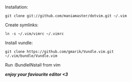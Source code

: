 Installation:

    git clone git://github.com/maniamaster/dotvim.git ~/.vim

Create symlinks:

    ln -s ~/.vim/vimrc ~/.vimrc

Install vundle:

    git clone https://github.com/gmarik/Vundle.vim.git ~/.vim/bundle/Vundle.vim

Run :BundleINstall from vim


***enjoy your faviourite editor <3***
